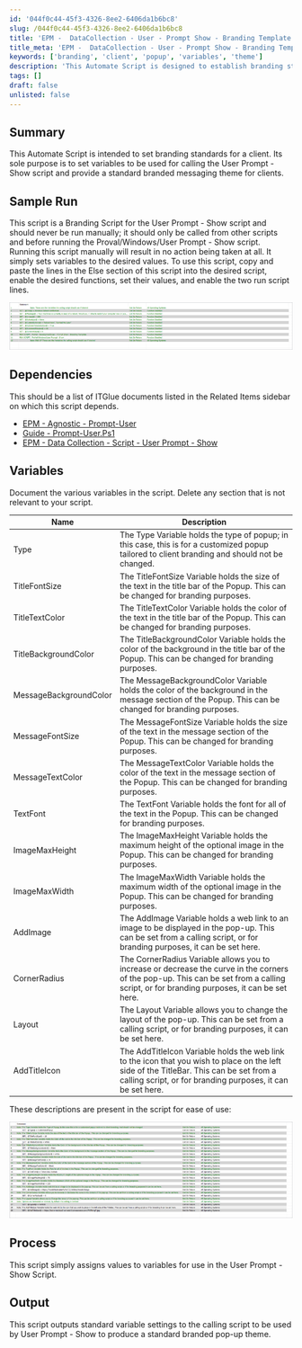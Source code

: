 ```yaml
---
id: '044f0c44-45f3-4326-8ee2-6406da1b6bc8'
slug: /044f0c44-45f3-4326-8ee2-6406da1b6bc8
title: 'EPM -  DataCollection - User - Prompt Show - Branding Template'
title_meta: 'EPM -  DataCollection - User - Prompt Show - Branding Template'
keywords: ['branding', 'client', 'popup', 'variables', 'theme']
description: 'This Automate Script is designed to establish branding standards for a client by setting variables used in the User Prompt - Show script, ensuring a consistent branded messaging theme for clients.'
tags: []
draft: false
unlisted: false
---
```


## Summary

This Automate Script is intended to set branding standards for a client. Its sole purpose is to set variables to be used for calling the User Prompt - Show script and provide a standard branded messaging theme for clients.

## Sample Run

This script is a Branding Script for the User Prompt - Show script and should never be run manually; it should only be called from other scripts and before running the Proval/Windows/User Prompt - Show script. Running this script manually will result in no action being taken at all. It simply sets variables to the desired values. To use this script, copy and paste the lines in the Else section of this script into the desired script, enable the desired functions, set their values, and enable the two run script lines.

![Sample Run Image](../../../static/img/EPM----DataCollection---User---Prompt-Show---Branding-Template/image_1.png)

## Dependencies

This should be a list of ITGlue documents listed in the Related Items sidebar on which this script depends.

- [EPM - Agnostic - Prompt-User](https://proval.itglue.com/DOC-5078775-9580402)
- [Guide - Prompt-User.Ps1](https://proval.itglue.com/DOC-5078775-9580488)
- [EPM - Data Collection - Script - User Prompt - Show](/docs/d4406d51-fc3a-46e1-8e25-31a5f43b05e2)

## Variables

Document the various variables in the script. Delete any section that is not relevant to your script.

| Name                | Description                                                                                                                                          |
|---------------------|------------------------------------------------------------------------------------------------------------------------------------------------------|
| Type                | The Type Variable holds the type of popup; in this case, this is for a customized popup tailored to client branding and should not be changed.     |
| TitleFontSize       | The TitleFontSize Variable holds the size of the text in the title bar of the Popup. This can be changed for branding purposes.                     |
| TitleTextColor      | The TitleTextColor Variable holds the color of the text in the title bar of the Popup. This can be changed for branding purposes.                    |
| TitleBackgroundColor | The TitleBackgroundColor Variable holds the color of the background in the title bar of the Popup. This can be changed for branding purposes.        |
| MessageBackgroundColor | The MessageBackgroundColor Variable holds the color of the background in the message section of the Popup. This can be changed for branding purposes. |
| MessageFontSize     | The MessageFontSize Variable holds the size of the text in the message section of the Popup. This can be changed for branding purposes.               |
| MessageTextColor    | The MessageTextColor Variable holds the color of the text in the message section of the Popup. This can be changed for branding purposes.            |
| TextFont            | The TextFont Variable holds the font for all of the text in the Popup. This can be changed for branding purposes.                                   |
| ImageMaxHeight      | The ImageMaxHeight Variable holds the maximum height of the optional image in the Popup. This can be changed for branding purposes.                  |
| ImageMaxWidth       | The ImageMaxWidth Variable holds the maximum width of the optional image in the Popup. This can be changed for branding purposes.                    |
| AddImage            | The AddImage Variable holds a web link to an image to be displayed in the pop-up. This can be set from a calling script, or for branding purposes, it can be set here. |
| CornerRadius        | The CornerRadius Variable allows you to increase or decrease the curve in the corners of the pop-up. This can be set from a calling script, or for branding purposes, it can be set here. |
| Layout              | The Layout Variable allows you to change the layout of the pop-up. This can be set from a calling script, or for branding purposes, it can be set here. |
| AddTitleIcon        | The AddTitleIcon Variable holds the web link to the icon that you wish to place on the left side of the TitleBar. This can be set from a calling script, or for branding purposes, it can be set here. |

These descriptions are present in the script for ease of use:

![Variable Descriptions](../../../static/img/EPM----DataCollection---User---Prompt-Show---Branding-Template/image_2.png)

## Process

This script simply assigns values to variables for use in the User Prompt - Show Script.

## Output

This script outputs standard variable settings to the calling script to be used by User Prompt - Show to produce a standard branded pop-up theme.


